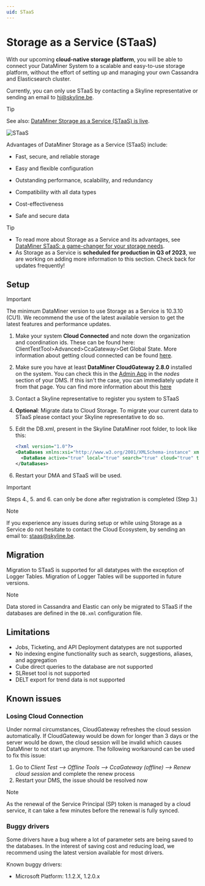```yaml
---
uid: STaaS
---
```


# Storage as a Service (STaaS)

With our upcoming **cloud-native storage platform**, you will be able to connect your DataMiner System to a scalable and easy-to-use storage platform, without the effort of setting up and managing your own Cassandra and Elasticsearch cluster.

Currently, you can only use STaaS by contacting a Skyline representative or sending an email to <hi@skyline.be>.

> [!TIP]
> See also: [DataMiner Storage as a Service (STaaS) is live](https://community.dataminer.services/dataminer-storage-as-a-service-staas-is-live/).

![STaaS](~/user-guide/images/STaaS_Coming_Soon.png)

Advantages of DataMiner Storage as a Service (STaaS) include:

- Fast, secure, and reliable storage

- Easy and flexible configuration

- Outstanding performance, scalability, and redundancy

- Compatibility with all data types

- Cost-effectiveness

- Safe and secure data

> [!TIP]
>
> - To read more about Storage as a Service and its advantages, see [DataMiner STaaS: a game-changer for your storage needs](https://community.dataminer.services/dataminer-staas-a-game-changer-for-your-storage-needs/).
> - As Storage as a Service is **scheduled for production in Q3 of 2023**, we are working on adding more information to this section. Check back for updates frequently!

## Setup

> [!IMPORTANT]
>
> The minimum DataMiner version to use Storage as a Service is 10.3.10 (CU1).
> We recommend the use of the latest available version to get the latest features and performance updates.

  1. Make your system **Cloud Connected** and note down the organization and coordination ids. These can be found here: ClientTestTool>Advanced>CcaGateway>Get Global State. More information about getting cloud connected can be found [here](https://docs.dataminer.services/user-guide/Cloud_Platform/Connecting_to_cloud/Connecting_your_DataMiner_System_to_the_cloud.html).
  1. Make sure you have at least **DataMiner CloudGateway 2.8.0** installed on the system. You can check this in the [Admin App](https://admin.dataminer.services) in the *nodes* section of your DMS. If this isn't the case, you can immediately update it from that page. You can find more information about this [here](https://docs.dataminer.services/user-guide/Cloud_Platform/CloudAdminApp/Managing_cloud-connected_nodes.html)
  1. Contact a Skyline representative to register you system to STaaS 
  1. **Optional**: Migrate data to Cloud Storage. To migrate your current data to STaaS please contact your Skyline representative to do so.
  1. Edit the DB.xml, present in the Skyline DataMiner root folder, to look like this:

      ```xml
      <?xml version="1.0"?>
      <DataBases xmlns:xsi="http://www.w3.org/2001/XMLSchema-instance" xmlns:xsd="http://www.w3.org/2001/XMLSchema" xmlns="http://www.skyline.be/config/db">
        <DataBase active="true" local="true" search="true" cloud="true" type="CloudStorage"/>
      </DataBases>
      ```

  1. Restart your DMA and STaaS will be used.

> [!IMPORTANT]
>
> Steps 4., 5. and 6. can only be done after registration is completed (Step 3.)

> [!NOTE]
>
> If you experience any issues during setup or while using Storage as a Service do not hesitate to contact the Cloud Ecosystem, by sending an email to: staas@skyline.be.

## Migration
Migration to STaaS is supported for all datatypes with the exception of Logger Tables. Migration of Logger Tables will be supported in future versions. 

> [!NOTE]
>
> Data stored in Cassandra and Elastic can only be migrated to STaaS if the databases are defined in the `DB.xml` configuration file.

## Limitations

- Jobs, Ticketing, and API Deployment datatypes are not supported
- No indexing engine functionality such as search, suggestions, aliases, and aggregation
- Cube direct queries to the database are not supported
- SLReset tool is not supported
- DELT export for trend data is not supported

## Known issues

### Losing Cloud Connection

Under normal circumstances, CloudGateway refreshes the cloud session automatically. If CloudGateway would be down for longer than 3 days or the server would be down, the cloud session will be invalid which causes DataMiner to not start up anymore. The following workaround can be used to fix this issue:

  1. Go to *Client Test --> Offline Tools --> CcaGateway (offline) --> Renew cloud session* and complete the renew process
  1. Restart your DMS, the issue should be resolved now

> [!NOTE]
>
> As the renewal of the Service Principal (SP) token is managed by a cloud service, it can take a few minutes before the renewal is fully synced.

### Buggy drivers

Some drivers have a bug where a lot of parameter sets are being saved to the databases. In the interest of saving cost and reducing load, we recommend using the latest version available for most drivers.

Known buggy drivers:

- Microsoft Platform: 1.1.2.X, 1.2.0.x
